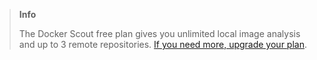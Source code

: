 > **Info**
>
> The Docker Scout free plan gives you unlimited local image analysis and up to 3 remote repositories. [If you need more, upgrade your plan](/billing/scout-billing/).
